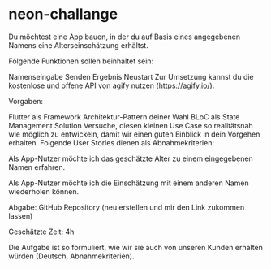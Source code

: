# neon-challange

Du möchtest eine App bauen, in der du auf Basis eines angegebenen Namens eine Alterseinschätzung erhältst.

Folgende Funktionen sollen beinhaltet sein:

Namenseingabe
Senden
Ergebnis
Neustart
Zur Umsetzung kannst du die kostenlose und offene API von agify nutzen (https://agify.io/).

Vorgaben:

Flutter als Framework
Architektur-Pattern deiner Wahl
BLoC als State Management Solution
Versuche, diesen kleinen Use Case so realitätsnah wie möglich zu entwickeln, damit wir einen guten Einblick in dein Vorgehen erhalten. Folgende User Stories dienen als Abnahmekriterien:

Als App-Nutzer möchte ich das geschätzte Alter zu einem eingegebenen Namen erfahren.

Als App-Nutzer möchte ich die Einschätzung mit einem anderen Namen wiederholen können.

Abgabe: GitHub Repository (neu erstellen und mir den Link zukommen lassen)

Geschätzte Zeit: 4h

Die Aufgabe ist so formuliert, wie wir sie auch von unseren Kunden erhalten würden (Deutsch, Abnahmekriterien).
